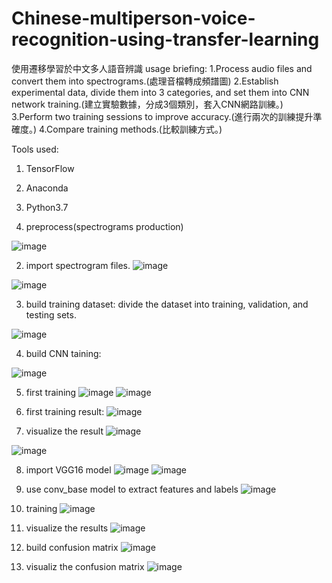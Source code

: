 # Chinese-multiperson-voice-recognition-using-transfer-learning
使用遷移學習於中文多人語音辨識
usage briefing:
1.Process audio files and convert them into spectrograms.(處理音檔轉成頻譜圖)
2.Establish experimental data, divide them into 3 categories, and set them into CNN network training.(建立實驗數據，分成3個類別，套入CNN網路訓練。)
3.Perform two training sessions to improve accuracy.(進行兩次的訓練提升準確度。)
4.Compare training methods.(比較訓練方式。)

Tools used:
1. TensorFlow
2. Anaconda
3. Python3.7

1. preprocess(spectrograms production)

![image](https://user-images.githubusercontent.com/58965086/122675714-48a34700-d20d-11eb-81d7-865209ac8367.png)

2. import spectrogram files.
![image](https://user-images.githubusercontent.com/58965086/122675748-712b4100-d20d-11eb-96cd-1523b9329020.png)

![image](https://user-images.githubusercontent.com/58965086/122675762-8011f380-d20d-11eb-90db-f7b8942571d5.png)

3. build training dataset:
divide the dataset into training, validation, and testing sets.

![image](https://user-images.githubusercontent.com/58965086/122675818-b8b1cd00-d20d-11eb-836a-08fa3e870823.png)

4. build CNN taining:

![image](https://user-images.githubusercontent.com/58965086/122675838-d54e0500-d20d-11eb-8076-8dc78600a779.png)

5. first training
![image](https://user-images.githubusercontent.com/58965086/122675851-e565e480-d20d-11eb-8ad4-4dada12f70a0.png)
![image](https://user-images.githubusercontent.com/58965086/122675854-ea2a9880-d20d-11eb-82f8-4ad9fc506386.png)

6. first training result:
![image](https://user-images.githubusercontent.com/58965086/122675877-03cbe000-d20e-11eb-8f64-1c4ad9cec5a8.png)

7. visualize the result
![image](https://user-images.githubusercontent.com/58965086/122675890-1b0acd80-d20e-11eb-84da-1793cac58fe2.png)

![image](https://user-images.githubusercontent.com/58965086/122675896-2100ae80-d20e-11eb-8901-240b7d9b3566.png)

8. import VGG16 model
![image](https://user-images.githubusercontent.com/58965086/122675911-37a70580-d20e-11eb-95ab-a4a652fa79ab.png)
![image](https://user-images.githubusercontent.com/58965086/122675916-3e357d00-d20e-11eb-99ab-a5d22facba9c.png)

9. use conv_base model to extract features and labels
![image](https://user-images.githubusercontent.com/58965086/122675969-7937b080-d20e-11eb-885d-c5f202b3457a.png)

10. training
![image](https://user-images.githubusercontent.com/58965086/122676010-92d8f800-d20e-11eb-8826-5b599bc78b4b.png)

11. visualize the results
![image](https://user-images.githubusercontent.com/58965086/122676032-a71cf500-d20e-11eb-82fc-a2a468340a53.png)

12. build confusion matrix
![image](https://user-images.githubusercontent.com/58965086/122676055-c1ef6980-d20e-11eb-81af-c394696124c7.png)

13. visualiz the confusion matrix
![image](https://user-images.githubusercontent.com/58965086/122676069-d7fd2a00-d20e-11eb-8dcb-064f8406e9a4.png)



 

